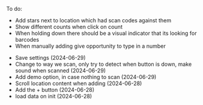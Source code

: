 
To do:
- Add stars next to location which had scan codes against them
- Show different counts when click on count
- When holding down there should be a visual indicator that its looking for barcodes
- When manually adding give opportunity to type in a number
+ Save settings (2024-06-29)
+ Change to way we scan, only try to detect when button is down, make sound when scanned (2024-06-29)
+ Add demo option, in case nothing to scan (2024-06-29)
+ Scroll location content when adding (2024-06-28)
+ Add the + button (2024-06-28)
+ load data on init (2024-06-28)

